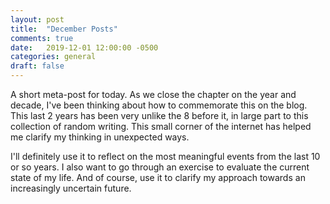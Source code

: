 ```yaml
---
layout: post
title:  "December Posts"
comments: true
date:   2019-12-01 12:00:00 -0500
categories: general
draft: false
---
```


A short meta-post for today. As we close the chapter on the year and decade, I've been thinking about how to commemorate this on the blog. This last 2 years has been very unlike the 8 before it, in large part to this collection of random writing. This small corner of the internet has helped me clarify my thinking in unexpected ways. 

I'll definitely use it to reflect on the most meaningful events from the last 10 or so years. I also want to go through an exercise to evaluate the current state of my life. And of course, use it to clarify my approach towards an increasingly uncertain future.